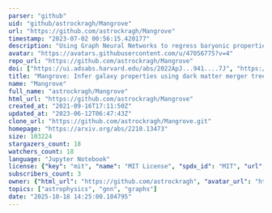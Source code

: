 ```yaml
---
parser: "github"
uid: "github/astrockragh/Mangrove"
url: "https://github.com/astrockragh/Mangrove"
timestamp: "2023-07-02 00:56:15.420177"
description: "Using Graph Neural Networks to regress baryonic properties directly from full dark matter merger trees."
avatar: "https://avatars.githubusercontent.com/u/47056775?v=4"
repo_url: "https://github.com/astrockragh/Mangrove"
doi: ["https://ui.adsabs.harvard.edu/abs/2022ApJ...941....7J", "https://ui.adsabs.harvard.edu/abs/2023ascl.soft06015J/abstract"]
title: "Mangrove: Infer galaxy properties using dark matter merger trees"
name: "Mangrove"
full_name: "astrockragh/Mangrove"
html_url: "https://github.com/astrockragh/Mangrove"
created_at: "2021-09-16T17:11:50Z"
updated_at: "2023-06-12T06:47:43Z"
clone_url: "https://github.com/astrockragh/Mangrove.git"
homepage: "https://arxiv.org/abs/2210.13473"
size: 103224
stargazers_count: 18
watchers_count: 18
language: "Jupyter Notebook"
license: {"key": "mit", "name": "MIT License", "spdx_id": "MIT", "url": "https://api.github.com/licenses/mit", "node_id": "MDc6TGljZW5zZTEz"}
subscribers_count: 3
owner: {"html_url": "https://github.com/astrockragh", "avatar_url": "https://avatars.githubusercontent.com/u/47056775?v=4", "login": "astrockragh", "type": "User"}
topics: ["astrophysics", "gnn", "graphs"]
date: "2025-10-18 14:25:00.104795"
---
```

